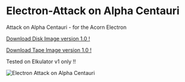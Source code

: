 # Electron-Attack on Alpha Centauri

Attack on Alpha Centauri - for the Acorn Electron

[Download Disk Image version 1.0 !](https://github.com/Snuggsy187/Electron-Attack-on-Alpha-Centauri/raw/main/Releases/AonAC-E-v1.0.ssd)

[Download Tape Image version 1.0 !](https://github.com/Snuggsy187/Electron-Attack-on-Alpha-Centauri/raw/main/Releases/AonAC-E-v1.0.uef)

Tested on Elkulator v1 only !!

![Electron Attack on Alpha Centauri](https://github.com/Snuggsy187/Electron-Attack-on-Alpha-Centauri/blob/main/png/ElkAttack1.png)
